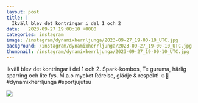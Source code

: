 ```yaml
---
layout: post
title: |
  Ikväll blev det kontringar i del 1 och 2
date:   2023-09-27 19:00:10 +0000
categories: instagram
image: /instagram/dynamixherrljunga/2023-09-27_19-00-10_UTC.jpg
background: /instagram/dynamixherrljunga/2023-09-27_19-00-10_UTC.jpg
thumbnail: /instagram/dynamixherrljunga/2023-09-27_19-00-10_UTC.jpg
---
```

Ikväll blev det kontringar i del 1 och 2. Spark-kombos, Te guruma, härlig sparring och lite fys. M.a.o mycket Rörelse, glädje & respekt! ☺️👊 #dynamixherrljunga #sportjujutsu



<img src='/www-dynamix-herrljunga/instagram/dynamixherrljunga/2023-09-27_19-00-10_UTC.jpg' class='img-fluid' />
